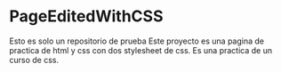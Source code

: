 # PageEditedWithCSS
Esto es solo un repositorio de prueba
Este proyecto es una pagina de practica de html y css con dos stylesheet de css. 
Es una practica de un curso de css.
